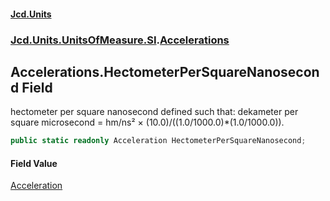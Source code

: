#### [Jcd.Units](index.md 'index')
### [Jcd.Units.UnitsOfMeasure.SI](Jcd.Units.UnitsOfMeasure.SI.md 'Jcd.Units.UnitsOfMeasure.SI').[Accelerations](Accelerations.md 'Jcd.Units.UnitsOfMeasure.SI.Accelerations')

## Accelerations.HectometerPerSquareNanosecond Field

hectometer per square nanosecond defined such that: dekameter per square microsecond = hm/ns² × (10.0)/((1.0/1000.0)*(1.0/1000.0)).

```csharp
public static readonly Acceleration HectometerPerSquareNanosecond;
```

#### Field Value
[Acceleration](Acceleration.md 'Jcd.Units.UnitTypes.Acceleration')